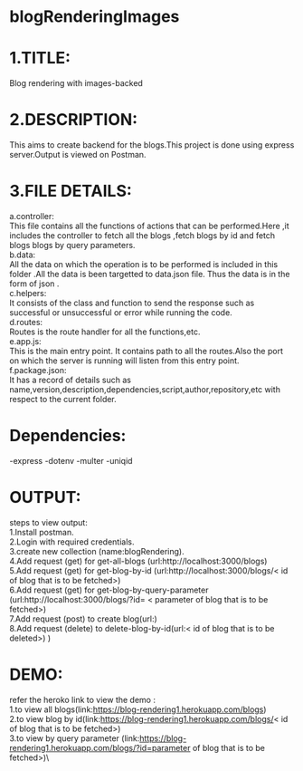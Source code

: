 # blogRenderingImages

# 1.TITLE:

Blog rendering with images-backed

# 2.DESCRIPTION:

This aims to create backend for the blogs.This project is done using express server.Output is viewed on Postman.

# 3.FILE DETAILS:

a.controller:\
 This file contains all the functions of actions that can be performed.Here ,it includes the controller to fetch all the blogs ,fetch blogs by id and fetch blogs blogs by query parameters.\
 b.data:\
 All the data on which the operation is to be performed is included in this folder .All the data is been targetted to data.json file. Thus the data is in the form of json .\
 c.helpers:\
 It consists of the class and function to send the response such as successful or unsuccessful or error while running the code.\
 d.routes:\
 Routes is the route handler for all the functions,etc. \
 e.app.js:\
 This is the main entry point. It contains path to all the routes.Also the port on which the server is running will listen from this entry point.\
 f.package.json:\
 It has a record of details such as name,version,description,dependencies,script,author,repository,etc with respect to the current folder.

# Dependencies:

-express
-dotenv
-multer
-uniqid

# OUTPUT:

steps to view output:\
1.Install postman.\
2.Login with required credentials.\
3.create new collection (name:blogRendering).\
4.Add request (get) for get-all-blogs (url:http://localhost:3000/blogs) \
5.Add request (get) for get-blog-by-id (url:http://localhost:3000/blogs/< id of blog that is to be fetched>) \
6.Add request (get) for get-blog-by-query-parameter (url:http://localhost:3000/blogs/?id= < parameter of blog that is to be fetched>) \
7.Add request (post) to create blog(url:)\
8.Add request (delete) to delete-blog-by-id(url:< id of blog that is to be deleted>) \)

# DEMO:

refer the heroko link to view the demo :\
1.to view all blogs(link:https://blog-rendering1.herokuapp.com/blogs)\
2.to view blog by id(link:https://blog-rendering1.herokuapp.com/blogs/< id of blog that is to be fetched>)\
3.to view by query parameter (link:https://blog-rendering1.herokuapp.com/blogs/?id=parameter of blog that is to be fetched>)\
